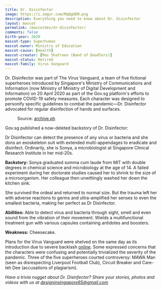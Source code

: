 ```yaml
---
title: Dr. Disinfector
image: https://i.imgur.com/MqQgUEM.png
description: Everything you need to know about Dr. Disinfector
layout: mascot
permalink: /mascotdex/dr-disinfector/
comments: false
birth-year: 2020
mascot-type: Superhuman
mascot-owner: Ministry of Education
mascot-cause: [Health]
mascot-creator: [Mas Shafreen (Band of Doodlers)]
mascot-status: Retired
mascot-family: Virus Vanguard
---
```


Dr. Disinfector was part of The Virus Vanguard, a team of five fictional superheroes introduced by Singapore's Ministry of Communications and Information (now Ministry of Ministry of Digital Development and Information) on 20 April 2020 as part of the Gov.sg platform's efforts to promote COVID-19 safety measures. Each character was designed to personify specific guidelines to combat the pandemic—Dr. Disinfector advocated for regular disinfection of hands and surfaces.

<figure>
  <img src="https://i.imgur.com/MqQgUEM.png" alt="">
  <figcaption>Source: <a href="https://archive.ph/h1bIE">archive.ph</a></figcaption>
</figure>

Gov.sg published a now-deleted backstory of Dr. Disinfector:

Dr Disinfector can detect the presence of any virus or bacteria and she dons an exoskeleton suit with extended multi-appendages to eradicate and disinfect. Ordinarily, she is Sonya, a microbiologist at Singapore Clinical Research Institute in her mid-20s.
 
<strong>Backstory:</strong>
Sonya graduated summa cum laude from MIT with double degrees in chemical science and microbiology at the age of 14. A failed experiment during her doctorate studies caused her to shrink to the size of a microorganism. Her colleague then unwittingly washed her down the kitchen sink.
 
She survived the ordeal and returned to normal size. But the trauma left her with adverse reactions to germs and ultra-amplified her senses to even the smallest bacteria, making her perfect as Dr Disinfector.
 
<strong>Abilities:</strong>
Able to detect virus and bacteria through sight, smell and even sound from the vibration of their movement.
Wields a multifunctional treatment gun with various capsules containing antidotes and boosters.
 
<strong>Weakness:</strong>
Cheesecake.

Plans for the Virus Vanguard were shelved on the same day as its introduction due to severe backlash <a href="https://www.channelnewsasia.com/singapore/covid-19-superhero-virus-vanguard-exit-a-day-after-introduced-765956">online</a>. Some expressed concerns that the characters were confusing and potentially trivialized the severity of the pandemic. Three of the five superheroes courted controversy: MAWA Man (seen as disrespecting Liverpool Football Club), Circuit Breaker and Care-leh Dee (accusations of plagiarism). 

<i>Have a trivia nugget about Dr. Disinfector? Share your stories, photos and videos with us at designinsingapore65@gmail.com</i>


